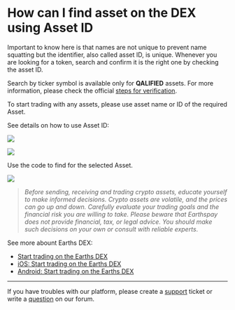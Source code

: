 # How can I find asset on the DEX using Asset ID

Important to know here is that names are not unique to prevent name squatting but the identifier, also called asset ID, is unique. Whenever you are looking for a token, search and confirm it is the right one by checking the asset ID.

Search by ticker symbol is available only for **QALIFIED** assets. For more information, please check the official [steps for verification](https://bettertokens.org/application-progress.html).

To start trading with any assets, please use asset name or ID of the required Asset.

See details on how to use Asset ID:

![](/_assets/asset_id_01.png)

![](/_assets/asset_id_02.png)

Use the code to find for the selected Asset.

![](/_assets/asset_id_03.png)

> _Before sending, receiving and trading crypto assets, educate yourself to make informed decisions. Crypto assets are volatile, and the prices can go up and down. Carefully evaluate your trading goals and the financial risk you are willing to take.
> Please beware that Earthspay does not provide financial, tax, or legal advice. You should make such decisions on your own or consult with reliable experts_.

See more abount Earths DEX:

* [Start trading on the Earths DEX](/earths-client/earths-dex/start-trading-on-the-earths-dex.md)
* [iOS: Start trading on the Earths DEX](/earths-client/mobile-apps/iOS/earths-dex/start-trading-on-the-earths-dex.md)
* [Android: Start trading on the Earths DEX](/earths-client/mobile-apps/android/earths-dex/start-trading-on-the-earths-dex.md)

___

If you have troubles with our platform, please create a [support](https://support.earths.ga/) ticket or write a [question](https://forum.earths.ga/) on our forum.

